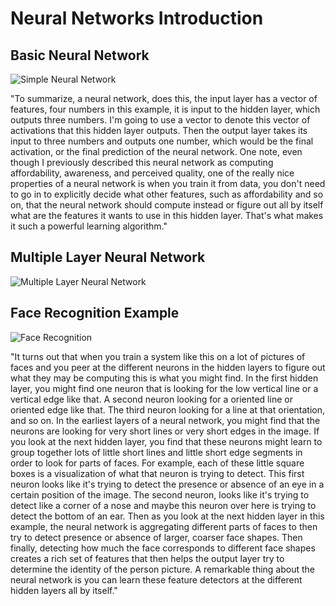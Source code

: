 # Neural Networks Introduction

## Basic Neural Network

![Simple Neural Network](/NeuralNetworkBasic.PNG 'Simple single layer neural network')

"To summarize, a neural network, does this, the input layer has a vector of features, four numbers in this example, it is input to the hidden layer, which outputs three numbers. I'm going to use a vector to denote this vector of activations that this hidden layer outputs. Then the output layer takes its input to three numbers and outputs one number, which would be the final activation, or the final prediction of the neural network. One note, even though I previously described this neural network as computing affordability, awareness, and perceived quality, one of the really nice properties of a neural network is when you train it from data, you don't need to go in to explicitly decide what other features, such as affordability and so on, that the neural network should compute instead or figure out all by itself what are the features it wants to use in this hidden layer. That's what makes it such a powerful learning algorithm."

## Multiple Layer Neural Network

![Multiple Layer Neural Network](/NeuralNetworkMultiLayer.PNG 'Multiple layer neural network')

## Face Recognition Example

![Face Recognition](/NeuralNetworkFaceRecognition.PNG 'Face recognition using a neural network')

"It turns out that when you train a system like this on a lot of pictures of faces and you peer at the different neurons in the hidden layers to figure out what they may be computing this is what you might find. In the first hidden layer, you might find one neuron that is looking for the low vertical line or a vertical edge like that. A second neuron looking for a oriented line or oriented edge like that. The third neuron looking for a line at that orientation, and so on. In the earliest layers of a neural network, you might find that the neurons are looking for very short lines or very
short edges in the image. If you look at the next hidden layer, you find that these neurons might learn to group together lots of little short lines and little short edge segments in order to look for parts of faces. For example, each of these little square boxes is a visualization of what that neuron is trying to detect. This first neuron looks like it's trying to detect the presence or absence of an eye in a certain position of the image. The second neuron, looks like it's trying to detect like a corner of a nose and maybe this neuron over here is trying to detect the bottom of an ear. Then as you look at the next hidden layer in this example, the neural network is aggregating different parts of faces to then try to detect presence or absence of larger, coarser face shapes. Then finally, detecting how much the face corresponds to different face shapes creates a rich set of features that then helps the output layer try to determine the identity of the person picture. A remarkable thing about the neural network is you can learn these feature detectors at the different hidden layers all by itself."

